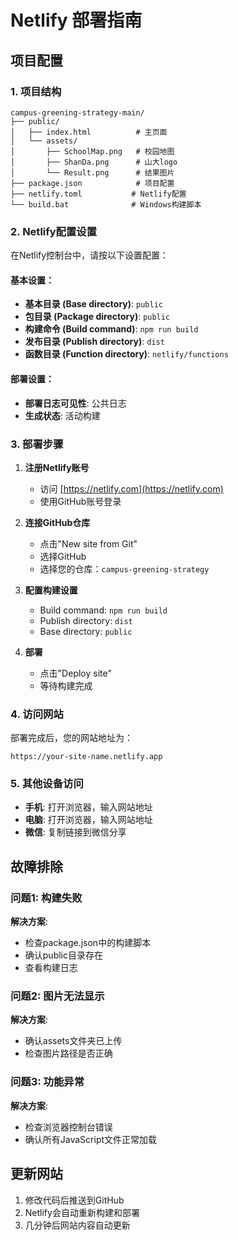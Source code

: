 # Netlify 部署指南

## 项目配置

### 1. 项目结构
```
campus-greening-strategy-main/
├── public/
│   ├── index.html          # 主页面
│   └── assets/
│       ├── SchoolMap.png   # 校园地图
│       ├── ShanDa.png      # 山大logo
│       └── Result.png      # 结果图片
├── package.json            # 项目配置
├── netlify.toml           # Netlify配置
└── build.bat              # Windows构建脚本
```

### 2. Netlify配置设置

在Netlify控制台中，请按以下设置配置：

#### 基本设置：
- **基本目录 (Base directory)**: `public`
- **包目录 (Package directory)**: `public`
- **构建命令 (Build command)**: `npm run build`
- **发布目录 (Publish directory)**: `dist`
- **函数目录 (Function directory)**: `netlify/functions`

#### 部署设置：
- **部署日志可见性**: 公共日志
- **生成状态**: 活动构建

### 3. 部署步骤

1. **注册Netlify账号**
   - 访问 [https://netlify.com](https://netlify.com)
   - 使用GitHub账号登录

2. **连接GitHub仓库**
   - 点击"New site from Git"
   - 选择GitHub
   - 选择您的仓库：`campus-greening-strategy`

3. **配置构建设置**
   - Build command: `npm run build`
   - Publish directory: `dist`
   - Base directory: `public`

4. **部署**
   - 点击"Deploy site"
   - 等待构建完成

### 4. 访问网站

部署完成后，您的网站地址为：
```
https://your-site-name.netlify.app
```

### 5. 其他设备访问

- **手机**: 打开浏览器，输入网站地址
- **电脑**: 打开浏览器，输入网站地址
- **微信**: 复制链接到微信分享

## 故障排除

### 问题1: 构建失败
**解决方案**:
- 检查package.json中的构建脚本
- 确认public目录存在
- 查看构建日志

### 问题2: 图片无法显示
**解决方案**:
- 确认assets文件夹已上传
- 检查图片路径是否正确

### 问题3: 功能异常
**解决方案**:
- 检查浏览器控制台错误
- 确认所有JavaScript文件正常加载

## 更新网站

1. 修改代码后推送到GitHub
2. Netlify会自动重新构建和部署
3. 几分钟后网站内容自动更新 